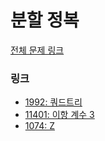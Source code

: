 # 분할 정복

[전체 문제 링크](https://www.acmicpc.net/step/20)

### 링크
- [ 1992: 쿼드트리](https://www.acmicpc.net/problem/1992)
- [11401: 이항 계수 3](https://www.acmicpc.net/problem/11401)
- [ 1074: Z](https://www.acmicpc.net/problem/1074)
